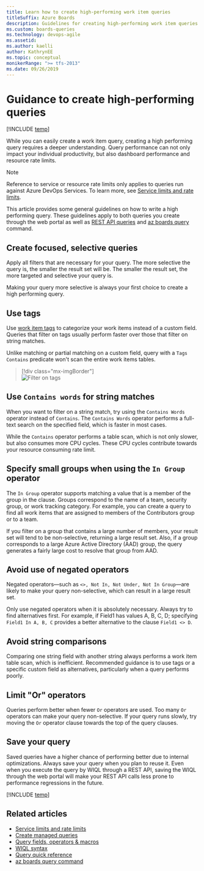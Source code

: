 ```yaml
---
title: Learn how to create high-performing work item queries
titleSuffix: Azure Boards
description: Guidelines for creating high-performing work item queries in Azure Boards, Azure DevOps, & Team Foundation Server
ms.custom: boards-queries
ms.technology: devops-agile
ms.assetid:
ms.author: kaelli
author: KathrynEE
ms.topic: conceptual
monikerRange: ">= tfs-2013"
ms.date: 09/26/2019
---
```


# Guidance to create high-performing queries

[!INCLUDE [temp](../includes/version-vsts-tfs-all-versions.md)]

While you can easily create a work item query, creating a high performing query requires a deeper understanding. Query performance can not only impact your individual productivity, but also dashboard performance and resource rate limits.

> [!NOTE]  
> Reference to service or resource rate limits only applies to queries run against Azure DevOps Services. To learn more, see [Service limits and rate limits](../../user-guide/service-limits.md).

This article provides some general guidelines on how to write a high performing query. These guidelines apply to both queries you create through the web portal as well as [REST API queries](/rest/api/azure/devops/wit/queries) and [az boards query](/cli/azure/ext/azure-devops/boards#ext-azure-devops-az-boards-query) command.

## Create focused, selective queries

Apply all filters that are necessary for your query. The more selective the query is, the smaller the result set will be. The smaller the result set, the more targeted and selective your query is.

Making your query more selective is always your first choice to create a high performing query.

## Use tags

Use [work item tags](add-tags-to-work-items.md) to categorize your work items instead of a custom field. Queries that filter on tags usually perform faster over those that filter on string matches.

Unlike matching or partial matching on a custom field, query with a `Tags Contains` predicate won't scan the entire work items tables.

> [!div class="mx-imgBorder"]  
> ![Filter on tags](media/high-perf/tag-contains-web.png)

## Use `Contains words` for string matches

When you want to filter on a string match, try using the `Contains Words` operator instead of `Contains`. The `Contains Words` operator performs a full-text search on the specified field, which is faster in most cases.

While the `Contains` operator performs a table scan, which is not only slower, but also consumes more CPU cycles. These CPU cycles contribute towards your resource consuming rate limit.

## Specify small groups when using the `In Group` operator

The `In Group` operator supports matching a value that is a member of the group in the clause. Groups correspond to the name of a team, security group, or work tracking category. For example, you can create a query to find all work items that are assigned to members of the Contributors group or to a team.

If you filter on a group that contains a large number of members, your result set will tend to be non-selective, returning a large result set. Also, if a group corresponds to a large Azure Active Directory (AAD) group, the query generates a fairly large cost to resolve that group from AAD.

## Avoid use of negated operators

Negated operators&mdash;such as `<>, Not In, Not Under, Not In Group`&mdash;are likely to make your query non-selective, which can result in a large result set.

Only use negated operators when it is absolutely necessary. Always try to find alternatives first. For example, if Field1 has values A, B, C, D; specifying `Field1 In A, B, C` provides a better alternative to the clause `Field1 <> D`.

## Avoid string comparisons

Comparing one string field with another string always performs a work item table scan, which is inefficient. Recommended guidance is to use tags or a specific custom field as alternatives, particularly when a query performs poorly.

## Limit "Or" operators

Queries perform better when fewer `Or` operators are used. Too many `Or` operators can make your query non-selective. If your query runs slowly, try moving the `Or` operator clause towards the top of the query clauses.

## Save your query

Saved queries have a higher chance of performing better due to internal optimizations. Always save your query when you plan to reuse it. Even when you execute the query by WIQL through a REST API, saving the WIQL through the web portal will make your REST API calls less prone to performance regressions in the future.

[!INCLUDE [temp](../includes/rest-apis-queries.md)]

## Related articles

- [Service limits and rate limits](../../user-guide/service-limits.md)
- [Create managed queries](using-queries.md)
- [Query fields, operators & macros](query-operators-variables.md)
- [WIQL syntax](wiql-syntax.md)
- [Query quick reference](query-index-quick-ref.md)
- [az boards query command](/cli/azure/ext/azure-devops/boards#ext-azure-devops-az-boards-query)

